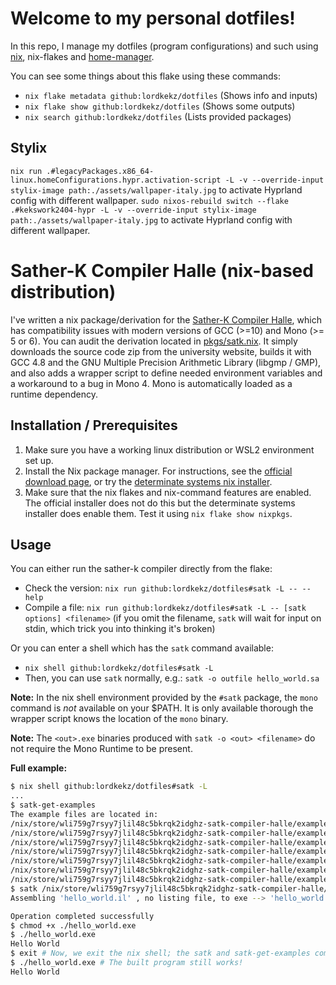 # Welcome to my personal dotfiles!
In this repo, I manage my dotfiles (program configurations) and such using [nix](https://nixos.org), nix-flakes and [home-manager](https://github.com/nix-community/home-manager).

You can see some things about this flake using these commands:
- `nix flake metadata github:lordkekz/dotfiles` (Shows info and inputs)
- `nix flake show github:lordkekz/dotfiles` (Shows some outputs)
- `nix search github:lordkekz/dotfiles` (Lists provided packages)

## Stylix
`nix run .#legacyPackages.x86_64-linux.homeConfigurations.hypr.activation-script -L -v --override-input stylix-image path:./assets/wallpaper-italy.jpg` to activate Hyprland config with different wallpaper.
`sudo nixos-rebuild switch --flake .#kekswork2404-hypr -L -v --override-input stylix-image path:./assets/wallpaper-italy.jpg` to activate Hyprland config with different wallpaper.

# Sather-K Compiler Halle (nix-based distribution)
I've written a nix package/derivation for the [Sather-K Compiler Halle](https://swt.informatik.uni-halle.de/software/satherkhalle/), which has compatibility issues with modern versions of GCC (>=10) and Mono (>= 5 or 6). You can audit the derivation located in [pkgs/satk.nix](pkgs/satk.nix). It simply downloads the source code zip from the university website, builds it with GCC 4.8 and the GNU Multiple Precision Arithmetic Library (libgmp / GMP), and also adds a wrapper script to define needed environment variables and a workaround to a bug in Mono 4. Mono is automatically loaded as a runtime dependency.

## Installation / Prerequisites
1. Make sure you have a working linux distribution or WSL2 environment set up.
2. Install the Nix package manager. For instructions, see the [official download page](https://nixos.org/download), or try the [determinate systems nix installer](https://determinate.systems/posts/determinate-nix-installer).
3. Make sure that the nix flakes and nix-command features are enabled. The official installer does not do this but the determinate systems installer does enable them. Test it using `nix flake show nixpkgs`.

## Usage
You can either run the sather-k compiler directly from the flake:
- Check the version: `nix run github:lordkekz/dotfiles#satk -L -- --help`
- Compile a file: `nix run github:lordkekz/dotfiles#satk -L -- [satk options] <filename>`
    (if you omit the filename, `satk` will wait for input on stdin, which trick you into thinking it's broken)

Or you can enter a shell which has the `satk` command available:
- `nix shell github:lordkekz/dotfiles#satk -L`
- Then, you can use `satk` normally, e.g.: `satk -o outfile hello_world.sa`

**Note:** In the nix shell environment provided by the `#satk` package, the `mono` command is *not* available on your $PATH. It is only available thorough the wrapper script knows the location of the `mono` binary.

**Note:** The `<out>.exe` binaries produced with `satk -o <out> <filename>` do not require the Mono Runtime to be present.

**Full example:**
```bash
$ nix shell github:lordkekz/dotfiles#satk -L
...
$ satk-get-examples
The example files are located in:
/nix/store/wli759g7rsyy7jlil48c5bkrqk2idghz-satk-compiler-halle/examples/
/nix/store/wli759g7rsyy7jlil48c5bkrqk2idghz-satk-compiler-halle/examples/hanoi.sa
/nix/store/wli759g7rsyy7jlil48c5bkrqk2idghz-satk-compiler-halle/examples/hello_world.sa
/nix/store/wli759g7rsyy7jlil48c5bkrqk2idghz-satk-compiler-halle/examples/qsort.sa
/nix/store/wli759g7rsyy7jlil48c5bkrqk2idghz-satk-compiler-halle/examples/queens.sa
/nix/store/wli759g7rsyy7jlil48c5bkrqk2idghz-satk-compiler-halle/examples/sieve.sa
/nix/store/wli759g7rsyy7jlil48c5bkrqk2idghz-satk-compiler-halle/examples/simpson.sa
$ satk /nix/store/wli759g7rsyy7jlil48c5bkrqk2idghz-satk-compiler-halle/examples/hello_world.sa
Assembling 'hello_world.il' , no listing file, to exe --> 'hello_world.exe'

Operation completed successfully
$ chmod +x ./hello_world.exe
$ ./hello_world.exe
Hello World
$ exit # Now, we exit the nix shell; the satk and satk-get-examples commands are no longer available
$ ./hello_world.exe # The built program still works!
Hello World
```
